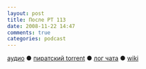 ```yaml
---
layout: post
title: После РТ 113
date: 2008-11-22 14:47
comments: true
categories: podcast
---
```

[аудио](http://cdn.radio-t.com/rt113post.mp3) ● [пиратский torrent](http://pirates.radio-t.com/torrents/rt113post.mp3.torrent) ● [лог чата](http://chat.radio-t.com/logs/radio-t-113.html) ● [wiki](http://wiki.radio-t.com/%D0%9F%D0%BE%D1%81%D0%BB%D0%B5_%D0%A0%D0%A2_113)<audio src="http://cdn.radio-t.com/rt113post.mp3" preload="none">
